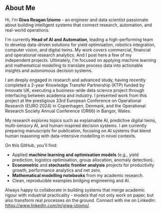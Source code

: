 ## About Me

Hi, I’m **Giwa Reagan Iziomo** - an engineer and data scientist passionate about building intelligent systems that connect research, automation, and real-world operations.  

I'm currently **Head of AI and Automation**, leading a high-performing team to develop data-driven solutions for yield optimisation, robotics integration, computer vision, and digital twins. My work covers commercial, financial and operational research analytics. And I post here a few of my independent projects. Ultimately, I'm focused on applying machine learning and mathematical modelling to translate process data into actionable insights and autonomous decision systems.

I am deeply engaged in research and advanced study, having recently completed a 2-year Knowledge Transfer Partnership (KTP) funded by Innovate UK, executing a business-wide data science project through interfacing between academia and industry. I presented work from this project at the prestigious 33rd European Conference on Operational Research (EURO 2024) in Copenhagen, Denmark, and the Operational Research Society Annual Conference (OR66) in Bangor, Wales.

My research explores topics such as explainable AI, predictive digital twins, multi-sensory AI, and human-inspired decision systems. I am currently preparing manuscripts for publication, focusing on AI systems that blend human reasoning with data-intensive modelling in novel contexts.

On this GitHub, you’ll find:
- Applied **machine learning and optimisation models** (e.g., yield prediction, logistics optimisation, group allocation, anomaly detection).  
- **Econometric** and **stochastic frontier analysis** projects for productivity growth, performance analytics and net zero.  
- **Mathematical modelling notebooks** from my academic research.  
- Clean, reproducible examples bridging engineering and AI.

Always happy to collaborate in building systems that merge academic rigour with industrial practicality - models that not only work on paper, but also transform real processes on the ground. Connect with me on LinkedIn: https://www.linkedin.com/in/giwa-iziomo/.
